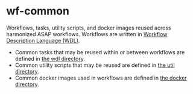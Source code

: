# wf-common
Workflows, tasks, utility scripts, and docker images reused across harmonized ASAP workflows. Workflows are written in [Workflow Description Language (WDL)](https://openwdl.org/).

- Common tasks that may be reused within or between workflows are defined in [the wdl directory](wdl).
- Common utility scripts that may be reused are defined in [the util directory](util).
- Common docker images used in workflows are defined in [the docker directory](docker).